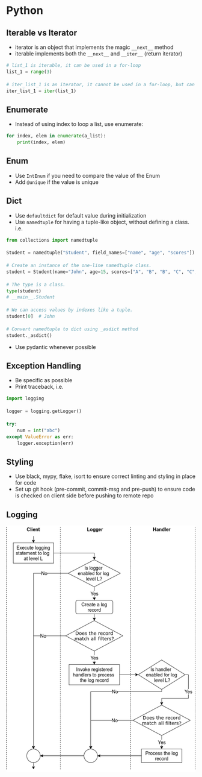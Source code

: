 # Python

## Iterable vs Iterator
* iterator is an object that implements the magic `__next__` method
* iterable implements both the `__next__` and `__iter__` (return iterator)

````py
# list_1 is iterable, it can be used in a for-loop
list_1 = range(3)

# iter_list_1 is an iterator, it cannot be used in a for-loop, but can use iter_list_1.next() to iterate
iter_list_1 = iter(list_1)


````

## Enumerate
* Instead of using index to loop a list, use enumerate:
````py
for index, elem in enumerate(a_list):
    print(index, elem)
````

## Enum

* Use `IntEnum` if you need to compare the value of the Enum
* Add `@unique` if the value is unique

## Dict

* Use `defaultdict` for default value during initialization
* Use `namedtuple` for having a tuple-like object, without defining a class. i.e.

````py
from collections import namedtuple

Student = namedtuple("Student", field_names=["name", "age", "scores"])

# Create an instance of the one-line namedtuple class.
student = Student(name="John", age=15, scores=["A", "B", "B", "C", "C", "C"])

# The type is a class.
type(student)
# __main__.Student

# We can access values by indexes like a tuple.
student[0]  # John

# Convert namedtuple to dict using _asdict method
student._asdict()
````

* Use pydantic whenever possible

## Exception Handling
* Be specific as possible
* Print traceback, i.e.
````py
import logging

logger = logging.getLogger()

try:
    num = int("abc")
except ValueError as err:
    logger.exception(err)
````

## Styling
* Use black, mypy, flake, isort to ensure correct linting and styling in place for code
* Set up git hook (pre-commit, commit-msg and pre-push) to ensure code is checked on client side before pushing to remote repo

## Logging
![logger_flow](https://raw.githubusercontent.com/digi04123/tips-and-tricks/main/img/logger_flow.webp "Logger Flow")